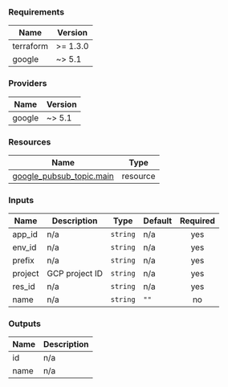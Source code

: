 <!-- BEGIN_TF_DOCS -->
### Requirements

| Name | Version |
|------|---------|
| terraform | >= 1.3.0 |
| google | ~> 5.1 |

### Providers

| Name | Version |
|------|---------|
| google | ~> 5.1 |

### Resources

| Name | Type |
|------|------|
| [google_pubsub_topic.main](https://registry.terraform.io/providers/hashicorp/google/latest/docs/resources/pubsub_topic) | resource |

### Inputs

| Name | Description | Type | Default | Required |
|------|-------------|------|---------|:--------:|
| app\_id | n/a | `string` | n/a | yes |
| env\_id | n/a | `string` | n/a | yes |
| prefix | n/a | `string` | n/a | yes |
| project | GCP project ID | `string` | n/a | yes |
| res\_id | n/a | `string` | n/a | yes |
| name | n/a | `string` | `""` | no |

### Outputs

| Name | Description |
|------|-------------|
| id | n/a |
| name | n/a |
<!-- END_TF_DOCS -->